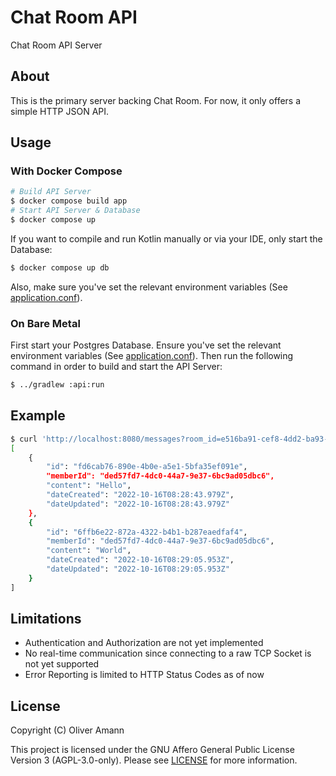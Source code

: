 # Chat Room API

Chat Room API Server 

## About

This is the primary server backing Chat Room. For now, it only offers a simple HTTP JSON API.

## Usage

### With Docker Compose

```bash
# Build API Server
$ docker compose build app
# Start API Server & Database
$ docker compose up
```

If you want to compile and run Kotlin manually or via your IDE, only start the Database:
```bash
$ docker compose up db
```
Also, make sure you've set the relevant environment variables (See [application.conf](./src/main/resources/application.conf)).

### On Bare Metal

First start your Postgres Database. Ensure you've set the relevant environment variables (See [application.conf](./src/main/resources/application.conf)). Then run the following command in order to build and start the API Server:
```bash
$ ../gradlew :api:run
```

## Example

```bash
$ curl 'http://localhost:8080/messages?room_id=e516ba91-cef8-4dd2-ba93-e7afe82c6226'
[
    {
        "id": "fd6cab76-890e-4b0e-a5e1-5bfa35ef091e",
        "memberId": "ded57fd7-4dc0-44a7-9e37-6bc9ad05dbc6",
        "content": "Hello",
        "dateCreated": "2022-10-16T08:28:43.979Z",
        "dateUpdated": "2022-10-16T08:28:43.979Z"
    },
    {
        "id": "6ffb6e22-872a-4322-b4b1-b287eaedfaf4",
        "memberId": "ded57fd7-4dc0-44a7-9e37-6bc9ad05dbc6",
        "content": "World",
        "dateCreated": "2022-10-16T08:29:05.953Z",
        "dateUpdated": "2022-10-16T08:29:05.953Z"
    }
]
```

## Limitations

- Authentication and Authorization are not yet implemented
- No real-time communication since connecting to a raw TCP Socket is not yet supported
- Error Reporting is limited to HTTP Status Codes as of now

## License

Copyright (C) Oliver Amann

This project is licensed under the GNU Affero General Public License Version 3 (AGPL-3.0-only). Please see [LICENSE](../LICENSE) for more information.
